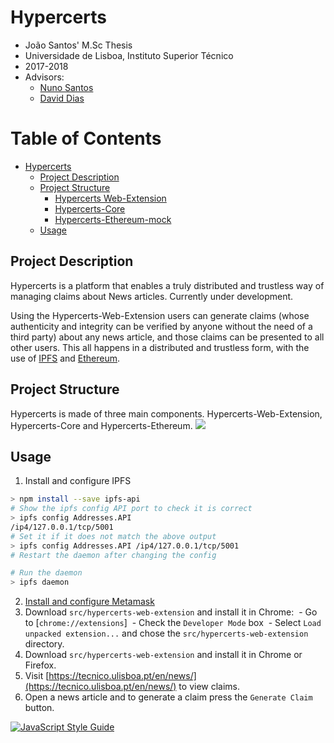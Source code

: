 # Hypercerts

- João Santos' M.Sc Thesis
- Universidade de Lisboa, Instituto Superior Técnico
- 2017-2018
- Advisors: 
  - [Nuno Santos](http://www.gsd.inesc-id.pt/~nsantos/)
  - [David Dias](http://daviddias.me/)
  
Table of Contents
=================

   * [Hypercerts](#hypercerts)
      * [Project Description](#project-description)
      * [Project Structure](#project-structure)
         * [Hypercerts Web-Extension](#hypercerts-web-extension)
         * [Hypercerts-Core](#hypercerts-core)
         * [Hypercerts-Ethereum-mock](#hypercerts-ethereum-mock)
      * [Usage](#usage)

## Project Description

Hypercerts is a platform that enables a truly distributed and trustless way of managing claims about News articles.
Currently under development.

Using the Hypercerts-Web-Extension users can generate claims  (whose authenticity and integrity can be verified by anyone without the need of a third party) about any news article, and those claims can be presented to all other users. This all happens in a distributed and trustless form, with the use of [IPFS](https://ipfs.io) and [Ethereum](https://www.ethereum.org).

## Project Structure
Hypercerts is made of three main components. Hypercerts-Web-Extension, Hypercerts-Core and Hypercerts-Ethereum.
![](https://github.com/inesc-id/hypercerts-pm/blob/master/images/hc-arch2.jpg?raw=true)

## Usage
1. Install and configure IPFS
```sh
> npm install --save ipfs-api
# Show the ipfs config API port to check it is correct
> ipfs config Addresses.API
/ip4/127.0.0.1/tcp/5001
# Set it if it does not match the above output
> ipfs config Addresses.API /ip4/127.0.0.1/tcp/5001
# Restart the daemon after changing the config

# Run the daemon
> ipfs daemon
```
2. [Install and configure Metamask](https://metamask.io/)
3. Download `src/hypercerts-web-extension` and install it in Chrome:
  - Go to [`chrome://extensions`]
  - Check the `Developer Mode` box
  - Select `Load unpacked extension...` and chose the `src/hypercerts-web-extension` directory.
4. Download `src/hypercerts-web-extension` and install it in Chrome or Firefox.
5. Visit [https://tecnico.ulisboa.pt/en/news/](https://tecnico.ulisboa.pt/en/news/) to view claims.
6. Open a news article and to generate a claim press the `Generate Claim` button.

[![JavaScript Style Guide](https://cdn.rawgit.com/standard/standard/master/badge.svg)](https://github.com/standard/standard)
